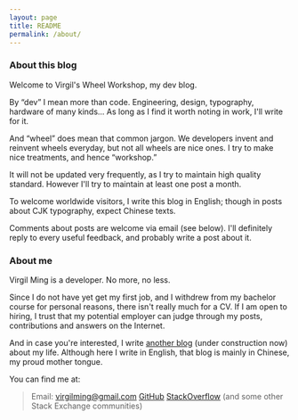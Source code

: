 ```yaml
---
layout: page
title: README
permalink: /about/
---
```


<!-- This is the base Jekyll theme. You can find out more info about customizing your Jekyll theme, as well as basic Jekyll usage documentation at [jekyllrb.com](http://jekyllrb.com/)

You can find the source code for the Jekyll new theme at: [github.com/jglovier/jekyll-new](https://github.com/jglovier/jekyll-new)

You can find the source code for Jekyll at [github.com/jekyll/jekyll](https://github.com/jekyll/jekyll)
 -->

### About this blog

Welcome to Virgil's Wheel Workshop, my dev blog.

By “dev” I mean more than code. Engineering, design, typography, hardware of many kinds... As long as I find it worth noting in work, I'll write for it.

And “wheel” does mean that common jargon. We developers invent and reinvent wheels everyday, but not all wheels are nice ones. I try to make nice treatments, and hence “workshop.”

It will not be updated very frequently, as I try to maintain high quality standard. However I'll try to maintain at least one post a month.

To welcome worldwide visitors, I write this blog in English; though in posts about CJK typography, expect Chinese texts.

Comments about posts are welcome via email (see below). I'll definitely reply to every useful feedback, and probably write a post about it.

### About me

Virgil Ming is a developer. No more, no less.

Since I do not have yet get my first job, and I withdrew from my bachelor course for personal reasons, there isn't really much for a CV. If I am open to hiring, I trust that my potential employer can judge through my posts, contributions and answers on the Internet.

And in case you're interested, I write [another blog]() (under construction now) about my life. Although here I write in English, that blog is mainly in Chinese, my proud mother tongue.

You can find me at:

> Email: [virgilming@gmail.com](mailto:virgilming@gmail.com)
> [GitHub](https://github.com/VirgilMing)
> [StackOverflow](http://stackoverflow.com/users/4652262/virgil-ming) (and some other Stack Exchange communities)

